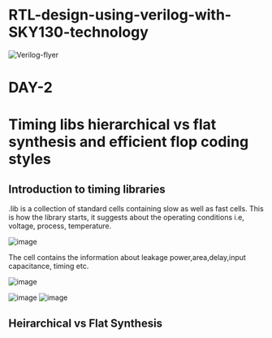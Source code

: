 # RTL-design-using-verilog-with-SKY130-technology

![Verilog-flyer](https://user-images.githubusercontent.com/69634738/123540568-4be28980-d75d-11eb-83cb-83318934faa3.png)




# DAY-2
# Timing libs hierarchical vs flat synthesis and efficient flop coding styles

## Introduction to timing libraries

.lib is a collection of standard cells containing slow as well as fast cells.
This is how the library starts, it suggests about the operating conditions i.e, voltage, process, temperature.

![image](https://user-images.githubusercontent.com/69634738/123542877-818d6f80-d769-11eb-9af3-f105a8d710fe.png)

The cell contains the information about leakage power,area,delay,input capacitance, timing etc.

![image](https://user-images.githubusercontent.com/69634738/123543028-56575000-d76a-11eb-84fb-508a7ee70c1b.png)

![image](https://user-images.githubusercontent.com/69634738/123543258-37a58900-d76b-11eb-8926-a249b769dae1.png)
![image](https://user-images.githubusercontent.com/69634738/123543449-1ee9a300-d76c-11eb-9634-59da825572db.png)


## Heirarchical vs Flat Synthesis








